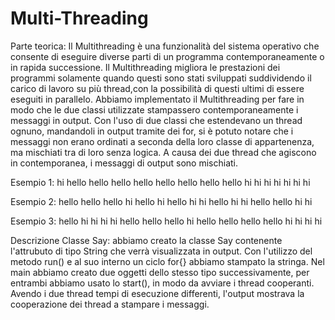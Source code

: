 # Multi-Threading
Parte teorica:
Il Multithreading è una funzionalità del sistema operativo che consente di eseguire diverse parti di un programma contemporaneamente o in rapida successione.
Il Multithreading migliora le prestazioni dei programmi solamente quando questi sono stati sviluppati suddividendo il carico di lavoro su più thread,con la possibilità di questi ultimi di essere eseguiti in parallelo.
Abbiamo implementato il Multithreading per fare in modo che le due classi utilizzate stampassero contemporaneamente i messaggi in output.
Con l'uso di due classi che estendevano un thread ognuno, mandandoli in output tramite dei for, si è potuto notare che i messaggi non erano ordinati a seconda della loro classe di appartenenza, ma mischiati tra di loro senza logica. 
A causa dei due thread che agiscono in contemporanea, i messaggi di output sono mischiati.

Esempio 1:
hi
hello
hello
hello
hello
hello
hello
hello
hello
hi
hi
hi
hi
hi
hi
hi


Esempio 2:
hello
hello
hello
hi
hello
hi
hello
hi
hi
hello
hi
hi
hello
hello
hi
hi


Esempio 3:
hello
hi
hi
hi
hi
hello
hello
hello
hi
hello
hello
hello
hello
hi
hi
hi
hi


Descrizione Classe Say:
abbiamo creato la classe Say contenente l'attrubuto di tipo String che verrà visualizzata in output.
Con l'utilizzo del metodo run() e al suo interno un ciclo for{} abbiamo stampato la stringa.
Nel main abbiamo creato due oggetti dello stesso tipo successivamente, per entrambi abbiamo usato lo start(), in modo da avviare i thread cooperanti.
Avendo i due thread tempi di esecuzione differenti, l'output mostrava la cooperazione dei thread a stampare i messaggi.
